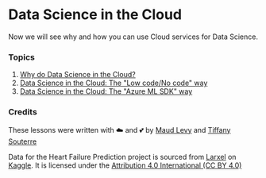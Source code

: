 # Data Science in the Cloud

Now we will see why and how you can use Cloud services for Data Science.

### Topics

1. [Why do Data Science in the Cloud?](17-tbd/README.md)
2. [Data Science in the Cloud: The "Low code/No code" way ](18-tbd/README.md)
3. [Data Science in the Cloud: The "Azure ML SDK" way ](19-tbd/README.md)

### Credits
These lessons were written with ☁️ and 💕 by [Maud Levy](https://twitter.com/maudstweets) and [Tiffany Souterre](https://twitter.com/TiffanySouterre)

Data for the Heart Failure Prediction project is sourced from [
Larxel](https://www.kaggle.com/andrewmvd) on [Kaggle](https://www.kaggle.com/andrewmvd/heart-failure-clinical-data). It is licensed under the [Attribution 4.0 International (CC BY 4.0)](https://creativecommons.org/licenses/by/4.0/)